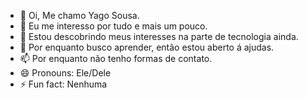 - 👋 Oi, Me chamo Yago Sousa.
- 👀 Eu me interesso por tudo e mais um pouco.
- 🌱 Estou descobrindo meus interesses na parte de tecnologia ainda.
- 💞️ Por enquanto busco aprender, então estou aberto á ajudas.
- 📫 Por enquanto não tenho formas de contato.
- 😄 Pronouns: Ele/Dele
- ⚡ Fun fact: Nenhuma

<!---
oSous/oSous is a ✨ special ✨ repository because its `README.md` (this file) appears on your GitHub profile.
You can click the Preview link to take a look at your changes.
--->
